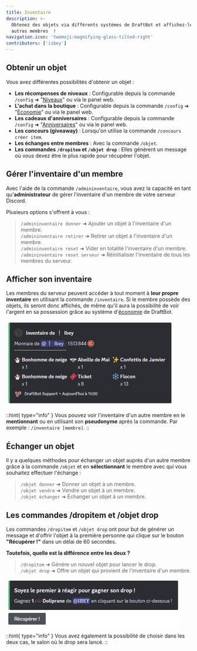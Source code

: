 ```yaml
---
title: Inventaire
description: >-
  Obtenez des objets via différents systèmes de DraftBot et affichez-les aux
  autres membres  !
navigation.icon: 'twemoji:magnifying-glass-tilted-right'
contributors: ['iibey']
---
```


## Obtenir un objet

Vous avez différentes possibilités d'obtenir un objet :

- **Les récompenses de niveaux** : Configurable depuis la commande `/config` ➜ "[Niveaux](https://docs.draftbot.fr/modules/niveaux)" ou via le panel web.
- **L'achat dans la boutique** : Configurable depuis la commande `/config` ➜ "[Économie](https://docs.draftbot.fr/modules/economie)" ou via le panel web.
- **Les cadeaux d'anniversaires** : Configurable depuis la commande `/config` ➜ "[Anniversaires](https://docs.draftbot.fr/modules/anniversaires)" ou via le panel web.
- **Les concours (giveaway)** : Lorsqu'on utilise la commande `/concours créer item`.
- **Les échanges entre membres** : Avec la commande `/objet`.
- **Les commandes `/dropitem` et `/objet drop`** : Elles génèrent un message où vous devez être le plus rapide pour récupérer l'objet.

## Gérer l'inventaire d'un membre

Avec l'aide de la commande `/admininventaire`, vous avez la capacité en tant qu'**administrateur** de gérer l'inventaire d'un membre de votre serveur Discord.

Plusieurs options s'offrent à vous :

> `/admininventaire donner` ➜ Ajouter un objet à l'inventaire d'un membre.\
`/admininventaire retirer` ➜ Retirer un objet à l'inventaire d'un membre.\
`/admininventaire reset` ➜ Vider en totalité l'inventaire d'un membre.\
`/admininventaire reset serveur` ➜ Réinitialiser l'inventaire de tous les membres du serveur.

## Afficher son inventaire

Les membres du serveur peuvent accéder à tout moment à **leur propre inventaire** en utilisant la commande `/inventaire`. Si le membre possède des objets, ils seront donc affichés, de même qu'il aura la possibilité de voir l'argent en sa possession grâce au système d'[économie](https://docs.draftbot.fr/modules/economie) de DraftBot.

![Aperçu de l'inventaire d'un membre](/assets/inventory/inventory.png)

::hint{ type="info" }
Vous pouvez voir l'inventaire d'un autre membre en le **mentionnant** ou en utilisant son **pseudonyme** après la commande. Par exemple : `/inventaire [membre]`.
::

## Échanger un objet

Il y a quelques méthodes pour échanger un objet auprès d'un autre membre grâce à la commande `/objet` et en **sélectionnant** le membre avec qui vous souhaitez effectuer l'échange :

> `/objet donner` ➜ Donner un objet à un membre.\
`/objet vendre` ➜ Vendre un objet à un membre.\
`/objet échanger` ➜ Échanger un objet à un membre.

## Les commandes /dropitem et /objet drop

Les commandes `/dropitem` et `/objet drop` ont pour but de générer un message et d'offrir l'objet à la première personne qui clique sur le bouton **"Récupérer !"** dans un délai de 60 secondes.

**Toutefois, quelle est la différence entre les deux ?**

> `/dropitem` ➜ Génère un nouvel objet pour lancer le drop.\
`/objet drop` ➜ Offre un objet qui provient de l'inventaire d'un membre.

![Aperçu de la commande /objet drop](/assets/inventory/dropitem.png)

::hint{ type="info" }
Vous avez également la possibilité de choisir dans les deux cas, le salon où le drop sera lancé.
::
